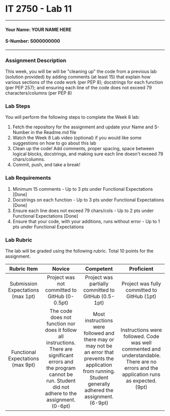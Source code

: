 # IT 2750 - Lab 11
___
#### Your Name: YOUR NAME HERE
#### S-Number: S000000000
___
### Assignment Description
This week, you will be will be "cleaning up" the code from a previous lab (solution provided) by adding comments (at least 15) that explain how various sections of the code work (per PEP 8); docstrings for each function (per PEP 257); and ensuring each line of the code does not exceed 79 characters/columns (per PEP 8)
### Lab Steps
You will perform the following steps to complete the Week 8 lab:
1. Fetch the repository for the assignment and update your Name and S-Number in the Readme.md file
2. Watch the Week 8 Lab video (optional) if you would like some suggestions on how to go about this lab
3. Clean up the code! Add comments, proper spacing, space between logical blocks, docstrings, and making sure each line doesn't exceed 79 chars/columns.
6. Commit, push, and take a break!
### Lab Requirements
1. Minimum 15 comments - Up to 3 pts under Functional Expectations [Done]
2. Docstrings on each function - Up to 3 pts under Functional Expectations [Done]
3. Ensure each line does not exceed 79 chars/cols - Up to 2 pts under Functional Expectations [Done]
4. Ensure that your code, with your additions, runs without error - Up to 1 pts under Functional Expectations
### Lab Rubric
The lab will be graded using the following rubric. Total 10 points for the assignment.

| Rubric Item | Novice | Competent | Proficient |
|:---------------------------------:|:-----------------------------------------------------------------------------------------------------------------------------------------------------------------------------:|:------------------------------------------------------------------------------------------------------------------------------------------------------------------:|:---------------------------------------------------------------------------------------------------------------------------------------:|
| Submission Expectations (max 1pt) | Project was not committed to GitHub  (0-0.5pt) | Project was partially committed to GitHub (0.5-1pt) | Project was fully committed to GitHub (1pt) |
| Functional Expectations (max 9pt) | The code does not function nor does it follow all instructions. There are significant errors and the program cannot be run. Student did not adhere to the assignment. (0-6pt) | Most instructions were followed and there may or may not be an error that prevents the application from running. Student generally adhered the assignment. (6-9pt) | Instructions were followed. Code was well commented and understandable. There are no errors and the application runs as expected. (9pt) |
